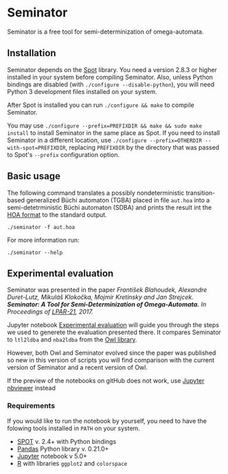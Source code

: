 # Seminator
Seminator is a free tool for semi-determinization of omega-automata.

## Installation
Seminator depends on the [Spot](https://spot.lrde.epita.fr/index.html) library. You need a version 2.8.3 or higher installed in your system before compiling Seminator.  Also, unless Python bindings are disabled (with `./configure --disable-python`), you will need Python 3 development files installed on your system.

After Spot is installed you can run `./configure && make` to compile Seminator.

You may use `./configure --prefix=PREFIXDIR && make && sudo make install` to install Seminator in the same place as Spot.  If you need to install Seminator in a different location, use `./configure --prefix=OTHERDIR --with-spot=PREFIXDIR`, replacing `PREFIXDIR` by the directory that was passed to Spot's `--prefix` configuration option.

## Basic usage
The following command translates a possibly nondeterministic transition-based generalized Büchi automaton (TGBA) placed in file `aut.hoa` into a semi-detetrministic Büchi automaton (SDBA) and prints the result int the [HOA format](https://adl.github.io/hoaf/) to the standard output.
```
./seminator -f aut.hoa
```

For more information run:
```
./seminator --help
```

## Experimental evaluation
Seminator was presented in the paper _František Blahoudek, Alexandre Duret-Lutz, Mikuláš Klokočka, Mojmir Kretinsky and Jan Strejcek. **Seminator: A Tool for Semi-Determinization of Omega-Automata.** In Proceedings of [LPAR-21](http://easychair.org/smart-program/LPAR-21/LPAR-index.html), 2017._

Jupyter notebook [Experimental evaluation](Experimental_evaluation.ipynb)
will guide you through the steps we used to generete the evaluation presented there.
It compares Seminator to `ltl2ldba` and `nba2ldba` from the
[Owl library](https://www7.in.tum.de/~sickert/projects/owl/).

However, both Owl and Seminator evolved since the paper was published
so new in this version of scripts you will find comparison with the
current version of Seminator and a recent version of Owl.

If the preview of the notebooks on gitHub does not work, use
[Jupyter nbviewer](https://nbviewer.jupyter.org/github/mklokocka/seminator/blob/master/Experimental_evaluation.ipynb) instead

### Requirements

If you would like to run the notebook by yourself, you need to have the
folowing tools installed in `PATH` on your system.

* [SPOT](https://spot.lrde.epita.fr/) v. 2.4+ with Python bindings
* [Pandas](http://pandas.pydata.org/) Python library v. 0.21.0+
* [Jupyter](http://jupyter.org/) notebook v 5.0+
* [R](https://www.r-project.org/) with libraries `ggplot2` and `colorspace`
